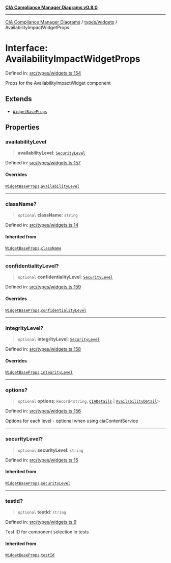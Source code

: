 [**CIA Compliance Manager Diagrams v0.8.0**](../../../README.md)

***

[CIA Compliance Manager Diagrams](../../../modules.md) / [types/widgets](../README.md) / AvailabilityImpactWidgetProps

# Interface: AvailabilityImpactWidgetProps

Defined in: [src/types/widgets.ts:154](https://github.com/Hack23/cia-compliance-manager/blob/9d71808d079d754f4b85858b6e4ea1bff990b076/src/types/widgets.ts#L154)

Props for the AvailabilityImpactWidget component

## Extends

- [`WidgetBaseProps`](WidgetBaseProps.md)

## Properties

### availabilityLevel

> **availabilityLevel**: [`SecurityLevel`](../../cia/type-aliases/SecurityLevel.md)

Defined in: [src/types/widgets.ts:157](https://github.com/Hack23/cia-compliance-manager/blob/9d71808d079d754f4b85858b6e4ea1bff990b076/src/types/widgets.ts#L157)

#### Overrides

[`WidgetBaseProps`](WidgetBaseProps.md).[`availabilityLevel`](WidgetBaseProps.md#availabilitylevel)

***

### className?

> `optional` **className**: `string`

Defined in: [src/types/widgets.ts:14](https://github.com/Hack23/cia-compliance-manager/blob/9d71808d079d754f4b85858b6e4ea1bff990b076/src/types/widgets.ts#L14)

#### Inherited from

[`WidgetBaseProps`](WidgetBaseProps.md).[`className`](WidgetBaseProps.md#classname)

***

### confidentialityLevel?

> `optional` **confidentialityLevel**: [`SecurityLevel`](../../cia/type-aliases/SecurityLevel.md)

Defined in: [src/types/widgets.ts:159](https://github.com/Hack23/cia-compliance-manager/blob/9d71808d079d754f4b85858b6e4ea1bff990b076/src/types/widgets.ts#L159)

#### Overrides

[`WidgetBaseProps`](WidgetBaseProps.md).[`confidentialityLevel`](WidgetBaseProps.md#confidentialitylevel)

***

### integrityLevel?

> `optional` **integrityLevel**: [`SecurityLevel`](../../cia/type-aliases/SecurityLevel.md)

Defined in: [src/types/widgets.ts:158](https://github.com/Hack23/cia-compliance-manager/blob/9d71808d079d754f4b85858b6e4ea1bff990b076/src/types/widgets.ts#L158)

#### Overrides

[`WidgetBaseProps`](WidgetBaseProps.md).[`integrityLevel`](WidgetBaseProps.md#integritylevel)

***

### options?

> `optional` **options**: `Record`\<`string`, [`CIADetails`](../../cia/interfaces/CIADetails.md) \| [`AvailabilityDetail`](AvailabilityDetail.md)\>

Defined in: [src/types/widgets.ts:156](https://github.com/Hack23/cia-compliance-manager/blob/9d71808d079d754f4b85858b6e4ea1bff990b076/src/types/widgets.ts#L156)

Options for each level - optional when using ciaContentService

***

### securityLevel?

> `optional` **securityLevel**: `string`

Defined in: [src/types/widgets.ts:15](https://github.com/Hack23/cia-compliance-manager/blob/9d71808d079d754f4b85858b6e4ea1bff990b076/src/types/widgets.ts#L15)

#### Inherited from

[`WidgetBaseProps`](WidgetBaseProps.md).[`securityLevel`](WidgetBaseProps.md#securitylevel)

***

### testId?

> `optional` **testId**: `string`

Defined in: [src/types/widgets.ts:9](https://github.com/Hack23/cia-compliance-manager/blob/9d71808d079d754f4b85858b6e4ea1bff990b076/src/types/widgets.ts#L9)

Test ID for component selection in tests

#### Inherited from

[`WidgetBaseProps`](WidgetBaseProps.md).[`testId`](WidgetBaseProps.md#testid)
